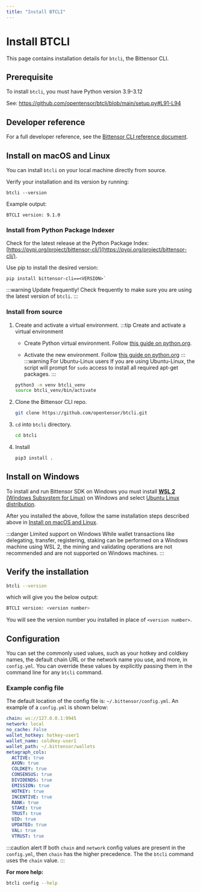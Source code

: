 ```yaml
---
title: "Install BTCLI"
---
```


# Install BTCLI

This page contains installation details for `btcli`, the Bittensor CLI.

## Prerequisite

To install `btcli`, you must have Python version 3.9-3.12

See: https://github.com/opentensor/btcli/blob/main/setup.py#L91-L94

## Developer reference

For a full developer reference, see the [Bittensor CLI reference document](../btcli.md).

## Install on macOS and Linux

You can install `btcli` on your local machine directly from source.

Verify your installation and its version by running:
```shell
btcli --version
```
Example output:
```console
BTCLI version: 9.1.0
```

### Install from Python Package Indexer 

Check for the latest release at the Python Package Index: [https://pypi.org/project/bittensor-cli/](https://pypi.org/project/bittensor-cli/).

Use pip to install the desired version:

```shell
pip install bittensor-cli==<VERSION>`
```

:::warning Update frequently!
Check frequently to make sure you are using the latest version of `btcli`.
:::

### Install from source


1. Create and activate a virtual environment.
    :::tip Create and activate a virtual environment

    - Create Python virtual environment. Follow [this guide on python.org](https://docs.python.org/3/library/venv.html#creating-virtual-environments).

    - Activate the new environment. Follow [this guide on python.org](https://docs.python.org/3/library/venv.html#how-venvs-work)
    :::
    :::warning For Ubuntu-Linux users
    If you are using Ubuntu-Linux, the script will prompt for `sudo` access to install all required apt-get packages.
    :::

    ```bash
    python3 -m venv btcli_venv
    source btcli_venv/bin/activate
    ```

2. Clone the Bittensor CLI repo.

    ```bash
    git clone https://github.com/opentensor/btcli.git
    ```

3. `cd` into `btcli` directory.

    ```bash
    cd btcli
    ```

4.  Install


    ```bash
    pip3 install .
    ```

## Install on Windows

To install and run Bittensor SDK on Windows you must install [**WSL 2** (Windows Subsystem for Linux)](https://learn.microsoft.com/en-us/windows/wsl/about) on Windows and select [Ubuntu Linux distribution](https://github.com/ubuntu/WSL/blob/main/docs/guides/install-ubuntu-wsl2.md). 

After you installed the above, follow the same installation steps described above in [Install on macOS and Linux](#install-on-macos-and-linux).

:::danger Limited support on Windows
While wallet transactions like delegating, transfer, registering, staking can be performed on a Windows machine using WSL 2, the mining and validating operations are not recommended and are not supported on Windows machines.
:::


## Verify the installation

```bash
btcli --version
```
which will give you the below output:

```bash
BTCLI version: <version number>
```
You will see the version number you installed in place of `<version number>`. 

## Configuration

You can set the commonly used values, such as your hotkey and coldkey names, the default chain URL or the network name you use, and more, in `config.yml`. You can override these values by explicitly passing them in the command line for any `btcli` command.

### Example config file

The default location of the config file is: `~/.bittensor/config.yml`. An example of a `config.yml` is shown below:

```yaml
chain: ws://127.0.0.1:9945
network: local
no_cache: False
wallet_hotkey: hotkey-user1
wallet_name: coldkey-user1
wallet_path: ~/.bittensor/wallets
metagraph_cols:
  ACTIVE: true
  AXON: true
  COLDKEY: true
  CONSENSUS: true
  DIVIDENDS: true
  EMISSION: true
  HOTKEY: true
  INCENTIVE: true
  RANK: true
  STAKE: true
  TRUST: true
  UID: true
  UPDATED: true
  VAL: true
  VTRUST: true
```

:::caution alert
If both `chain` and `network` config values are present in the `config.yml`, then `chain` has the higher precedence. The the `btcli` command uses the `chain` value.
:::

**For more help:**

```bash
btcli config --help
```
